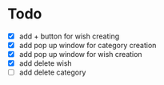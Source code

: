 # Todo

- [x] add + button for wish creating
- [x] add pop up window for category creation
- [x] add pop up window for wish creation
- [x] add delete wish
- [ ] add delete category
